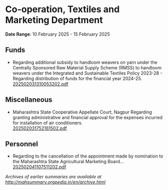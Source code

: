# Co-operation, Textiles and Marketing Department

**Date Range**: 10 February 2025 - 15 February 2025


## Funds
- Regarding additional subsidy to handloom weavers on yarn under the Centrally Sponsored Raw Material Supply Scheme (RMSS) to handloom weavers under the Integrated and Sustainable Textiles Policy 2023-28 - Regarding distribution of funds for the financial year 2024-25.\
  [202502031310053202.pdf](https://gr.maharashtra.gov.in/Site/Upload/Government%20Resolutions/English/202502031310053202.pdf)

## Miscellaneous
- Maharashtra State Cooperative Appellate Court, Nagpur Regarding granting administrative and financial approval for the expenses incurred for installation of air conditioners.\
  [202502031752161502.pdf](https://gr.maharashtra.gov.in/Site/Upload/Government%20Resolutions/English/202502031752161502.pdf)

## Personnel
- Regarding to the cancellation of the appointment made by nomination to the Maharashtra State Agricultural Marketing Board...\
  [202502041107511202.pdf](https://gr.maharashtra.gov.in/Site/Upload/Government%20Resolutions/English/202502041107511202.pdf)


*Archives of earlier summaries are available at http://mahsummary.orgpedia.in/en/archive.html*